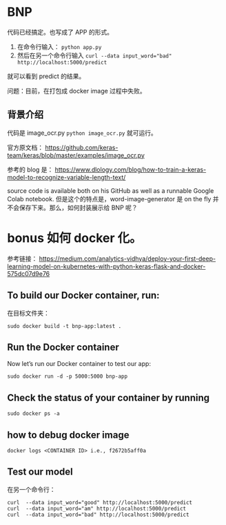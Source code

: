 # BNP

代码已经搞定。也写成了 APP 的形式。

1. 在命令行输入： `python app.py`
2. 然后在另一个命令行输入 `curl --data input_word="bad" http://localhost:5000/predict`

就可以看到 predict 的结果。

问题：目前，在打包成 docker image 过程中失败。

## 背景介绍

代码是 image_ocr.py `python image_ocr.py` 就可运行。

官方原文档：
https://github.com/keras-team/keras/blob/master/examples/image_ocr.py

参考的 blog 是：
https://www.dlology.com/blog/how-to-train-a-keras-model-to-recognize-variable-length-text/

source code is available both on his GitHub as well as a runnable Google Colab notebook.
但是这个的特点是，word-image-generator 是 on the fly 并不会保存下来。那么，如何封装展示给 BNP 呢？

# bonus 如何 docker 化。

参考链接： https://medium.com/analytics-vidhya/deploy-your-first-deep-learning-model-on-kubernetes-with-python-keras-flask-and-docker-575dc07d9e76

## To build our Docker container, run:

在目标文件夹：

```
sudo docker build -t bnp-app:latest .
```

## Run the Docker container

Now let’s run our Docker container to test our app:

```
sudo docker run -d -p 5000:5000 bnp-app
```

## Check the status of your container by running

```
sudo docker ps -a
```

## how to debug docker image

```
docker logs <CONTAINER ID> i.e., f2672b5aff0a
```

## Test our model

在另一个命令行：

```
curl  --data input_word="good" http://localhost:5000/predict
curl  --data input_word="am" http://localhost:5000/predict
curl  --data input_word="bad" http://localhost:5000/predict
```
